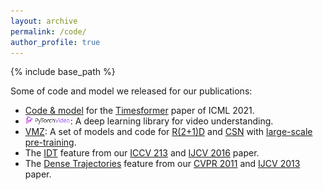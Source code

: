 ```yaml
---
layout: archive
permalink: /code/
author_profile: true
---
```


{% include base_path %}

Some of code and model we released for our publications:
* [Code & model](https://github.com/facebookresearch/TimeSformer) for the [Timesformer](https://arxiv.org/abs/2102.05095) paper of ICML 2021.
* <a href="https://github.com/facebookresearch/pytorchvideo"><img width="15%" src="https://raw.githubusercontent.com/hengcv/hengcv.github.io/master/images/pytorchvideo.png"></a>: A deep learning library for video understanding.
* [VMZ](https://github.com/facebookresearch/VMZ): A set of models and code for [R(2+1)D](https://arxiv.org/abs/1711.11248) and [CSN](https://arxiv.org/abs/1904.02811) with [large-scale pre-training](https://arxiv.org/abs/1905.00561).
* The [IDT](http://lear.inrialpes.fr/people/wang/improved_trajectories) feature from our [ICCV 213](https://hal.inria.fr/hal-00873267v2/document) and [IJCV 2016](https://hal.inria.fr/hal-01145834/document) paper.
* The [Dense Trajectories]() feature from our [CVPR 2011](https://hal.inria.fr/inria-00583818/document) and [IJCV 2013](https://hal.inria.fr/hal-00725627v2/document) paper. 
